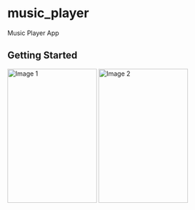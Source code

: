 # music_player

Music Player App

## Getting Started
<img src="https://i.ibb.co/FmTJQFx/Whats-App-Image-2024-03-13-at-10-50-09.jpg" alt="Image 1" height="300" width="200"> <img src="https://i.ibb.co/Z2xQCbq/Whats-App-Image-2024-03-13-at-10-50-08.jpg" alt="Image 2" height="300" width="200">

